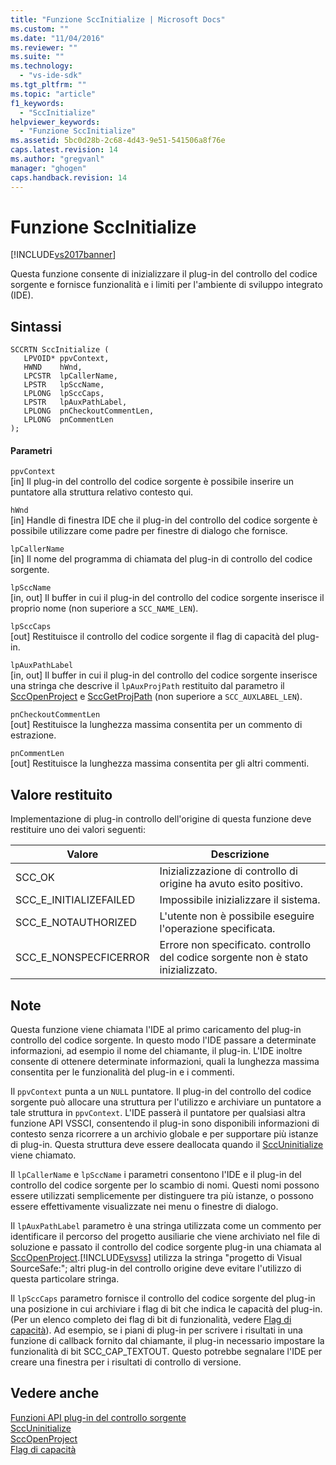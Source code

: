 ```yaml
---
title: "Funzione SccInitialize | Microsoft Docs"
ms.custom: ""
ms.date: "11/04/2016"
ms.reviewer: ""
ms.suite: ""
ms.technology: 
  - "vs-ide-sdk"
ms.tgt_pltfrm: ""
ms.topic: "article"
f1_keywords: 
  - "SccInitialize"
helpviewer_keywords: 
  - "Funzione SccInitialize"
ms.assetid: 5bc0d28b-2c68-4d43-9e51-541506a8f76e
caps.latest.revision: 14
ms.author: "gregvanl"
manager: "ghogen"
caps.handback.revision: 14
---
```

# Funzione SccInitialize
[!INCLUDE[vs2017banner](../code-quality/includes/vs2017banner.md)]

Questa funzione consente di inizializzare il plug\-in del controllo del codice sorgente e fornisce funzionalità e i limiti per l'ambiente di sviluppo integrato \(IDE\).  
  
## Sintassi  
  
```cpp#  
SCCRTN SccInitialize (  
   LPVOID* ppvContext,  
   HWND    hWnd,  
   LPCSTR  lpCallerName,  
   LPSTR   lpSccName,  
   LPLONG  lpSccCaps,  
   LPSTR   lpAuxPathLabel,  
   LPLONG  pnCheckoutCommentLen,  
   LPLONG  pnCommentLen  
);  
```  
  
#### Parametri  
 `ppvContext`  
 \[in\] Il plug\-in del controllo del codice sorgente è possibile inserire un puntatore alla struttura relativo contesto qui.  
  
 `hWnd`  
 \[in\] Handle di finestra IDE che il plug\-in del controllo del codice sorgente è possibile utilizzare come padre per finestre di dialogo che fornisce.  
  
 `lpCallerName`  
 \[in\] Il nome del programma di chiamata del plug\-in di controllo del codice sorgente.  
  
 `lpSccName`  
 \[in, out\] Il buffer in cui il plug\-in del controllo del codice sorgente inserisce il proprio nome \(non superiore a `SCC_NAME_LEN`\).  
  
 `lpSccCaps`  
 \[out\] Restituisce il controllo del codice sorgente il flag di capacità del plug\-in.  
  
 `lpAuxPathLabel`  
 \[in, out\] Il buffer in cui il plug\-in del controllo del codice sorgente inserisce una stringa che descrive il `lpAuxProjPath` restituito dal parametro il [SccOpenProject](../extensibility/sccopenproject-function.md) e [SccGetProjPath](../extensibility/sccgetprojpath-function.md) \(non superiore a `SCC_AUXLABEL_LEN`\).  
  
 `pnCheckoutCommentLen`  
 \[out\] Restituisce la lunghezza massima consentita per un commento di estrazione.  
  
 `pnCommentLen`  
 \[out\] Restituisce la lunghezza massima consentita per gli altri commenti.  
  
## Valore restituito  
 Implementazione di plug\-in controllo dell'origine di questa funzione deve restituire uno dei valori seguenti:  
  
|Valore|Descrizione|  
|------------|-----------------|  
|SCC\_OK|Inizializzazione di controllo di origine ha avuto esito positivo.|  
|SCC\_E\_INITIALIZEFAILED|Impossibile inizializzare il sistema.|  
|SCC\_E\_NOTAUTHORIZED|L'utente non è possibile eseguire l'operazione specificata.|  
|SCC\_E\_NONSPECFICERROR|Errore non specificato. controllo del codice sorgente non è stato inizializzato.|  
  
## Note  
 Questa funzione viene chiamata l'IDE al primo caricamento del plug\-in controllo del codice sorgente. In questo modo l'IDE passare a determinate informazioni, ad esempio il nome del chiamante, il plug\-in. L'IDE inoltre consente di ottenere determinate informazioni, quali la lunghezza massima consentita per le funzionalità del plug\-in e i commenti.  
  
 Il `ppvContext` punta a un `NULL` puntatore. Il plug\-in del controllo del codice sorgente può allocare una struttura per l'utilizzo e archiviare un puntatore a tale struttura in `ppvContext`. L'IDE passerà il puntatore per qualsiasi altra funzione API VSSCI, consentendo il plug\-in sono disponibili informazioni di contesto senza ricorrere a un archivio globale e per supportare più istanze di plug\-in. Questa struttura deve essere deallocata quando il [SccUninitialize](../extensibility/sccuninitialize-function.md) viene chiamato.  
  
 Il `lpCallerName` e `lpSccName` i parametri consentono l'IDE e il plug\-in del controllo del codice sorgente per lo scambio di nomi. Questi nomi possono essere utilizzati semplicemente per distinguere tra più istanze, o possono essere effettivamente visualizzate nei menu o finestre di dialogo.  
  
 Il `lpAuxPathLabel` parametro è una stringa utilizzata come un commento per identificare il percorso del progetto ausiliarie che viene archiviato nel file di soluzione e passato il controllo del codice sorgente plug\-in una chiamata al [SccOpenProject](../extensibility/sccopenproject-function.md).[!INCLUDE[vsvss](../extensibility/includes/vsvss_md.md)] utilizza la stringa "progetto di Visual SourceSafe:"; altri plug\-in del controllo origine deve evitare l'utilizzo di questa particolare stringa.  
  
 Il `lpSccCaps` parametro fornisce il controllo del codice sorgente del plug\-in una posizione in cui archiviare i flag di bit che indica le capacità del plug\-in. \(Per un elenco completo dei flag di bit di funzionalità, vedere [Flag di capacità](../extensibility/capability-flags.md)\). Ad esempio, se i piani di plug\-in per scrivere i risultati in una funzione di callback fornito dal chiamante, il plug\-in necessario impostare la funzionalità di bit SCC\_CAP\_TEXTOUT. Questo potrebbe segnalare l'IDE per creare una finestra per i risultati di controllo di versione.  
  
## Vedere anche  
 [Funzioni API plug\-in del controllo sorgente](../extensibility/source-control-plug-in-api-functions.md)   
 [SccUninitialize](../extensibility/sccuninitialize-function.md)   
 [SccOpenProject](../extensibility/sccopenproject-function.md)   
 [Flag di capacità](../extensibility/capability-flags.md)
